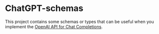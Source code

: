 # ChatGPT-schemas

This project contains some schemas or types that can be useful when you implement the [OpenAI API for Chat Completions](https://platform.openai.com/docs/guides/chat).
